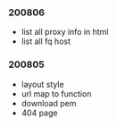 ### 200806

* list all proxy info in html
* list all fq host

### 200805

* layout style
* url map to function
* download pem
* 404 page